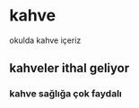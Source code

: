 
<h1> kahve </h1>

okulda kahve içeriz

<h2> kahveler ithal geliyor</h2>

<h3> kahve sağlığa çok faydalı</h3>


